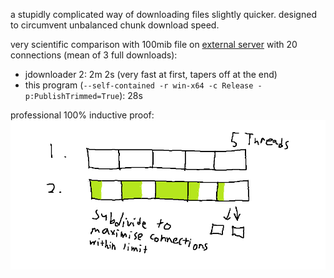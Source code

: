 a stupidly complicated way of downloading files slightly quicker. designed to circumvent unbalanced chunk download speed.

very scientific comparison with 100mib file on [external server](https://proof.ovh.net/files/) with 20 connections (mean of 3 full downloads):
- jdownloader 2: 2m 2s (very fast at first, tapers off at the end)
- this program (`--self-contained -r win-x64 -c Release -p:PublishTrimmed=True`): 28s

professional 100% inductive proof:
![](img/science.png)
